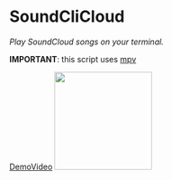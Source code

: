 # SoundCliCloud
<p><i>Play SoundCloud songs on your terminal.</i></p>
<p><b>IMPORTANT</b>: this script uses <a href="https://mpv.io/">mpv</a></p>
<a href="https://user-images.githubusercontent.com/72035730/154808481-81a3c4b5-96e0-41d4-809f-bc06ba8c9704.mp4">DemoVideo</a>
<img src="https://user-images.githubusercontent.com/72035730/154799320-e92a04b9-b15d-42a5-9171-5ac63159e970.png" height=173>
